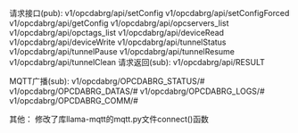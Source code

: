 请求接口(pub):
v1/opcdabrg/api/setConfig
v1/opcdabrg/api/setConfigForced
v1/opcdabrg/api/getConfig
v1/opcdabrg/api/opcservers_list
v1/opcdabrg/api/opctags_list
v1/opcdabrg/api/deviceRead
v1/opcdabrg/api/deviceWrite
v1/opcdabrg/api/tunnelStatus
v1/opcdabrg/api/tunnelPause
v1/opcdabrg/api/tunnelResume
v1/opcdabrg/api/tunnelClean
请求返回(sub):
v1/opcdabrg/api/RESULT

MQTT广播(sub):
v1/opcdabrg/OPCDABRG_STATUS/#
v1/opcdabrg/OPCDABRG_DATAS/#
v1/opcdabrg/OPCDABRG_LOGS/#
v1/opcdabrg/OPCDABRG_COMM/#

其他：
修改了库llama-mqtt的mqtt.py文件connect()函数
